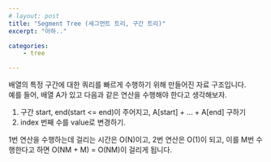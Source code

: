 ```yaml
---
# layout: post
title: "Segment Tree (세그먼트 트리, 구간 트리)"
excerpt: "아하.."

categories: 
    - tree

---
```


배열의 특정 구간에 대한 쿼리를 빠르게 수행하기 위해 만들어진 자료 구조입니다.  
예를 들어, 배열 A가 있고 다음과 같은 연산을 수행해야 한다고 생각해보자.

1. 구간 start, end(start <= end)이 주어지고, A[start] + ... + A[end] 구하기
2. index 번째 수를 value로 변경하기.

1번 연산을 수행하는데 걸리는 시간은 O(N)이고, 2번 연산은 O(1)이 되고, 이를 M번 수행한다고 하면 O(NM + M) = O(NM)이 걸리게 됩니다.
